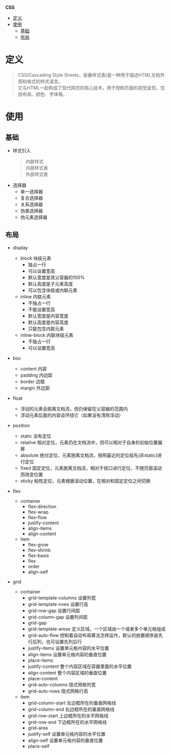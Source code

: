 **CSS**
- [定义](#定义)
- [使用](#使用)
  - [基础](#基础)
  - [布局](#布局)

# 定义 #
> CSS(Cascading Style Sheets，层叠样式表)是一种用于描述HTML文档外观和格式的样式语言。  
> 它与HTML一起构成了现代网页的核心技术，用于控制页面的视觉呈现，包括布局、颜色、字体等。

# 使用 #
## 基础 ##
- 样式引入
  > 内联样式  
  > 内部样式表   
  > 外部样式表  
- 选择器
  - 单一选择器
  - 复合选择器
  - 关系选择器
  - 伪类选择器
  - 伪元素选择器

## 布局 ##
- display
  - block 块级元素
    - 独占一行
    - 可以设置宽高
    - 默认宽度是其父容器的100%
    - 默认高度是子元素高度
    - 可以包含块级或内联元素
  - inline 内联元素
    - 不独占一行
    - 不能设置宽高
    - 默认宽度是内容宽度
    - 默认高度是内容高度
    - 只能包含内联元素
  - inline-block 内联块级元素
    - 不独占一行
    - 可以设置宽高

- box
  - content 内容
  - padding 内边距
  - border 边框 
  - margin 外边距 

- float
  - 浮动的元素会脱离文档流，但仍保留在父容器的范围内
  - 浮动元素后面的内容会环绕它（如果没有清除浮动）
  
- position
  - static  没有定位
  - relative  相对定位，元素仍在文档流中，但可以相对于自身的初始位置偏移
  - absolute  绝对定位，元素脱离文档流，按照最近的定位祖先(非static)进行定位
  - fixed  固定定位，元素脱离文档流，相对于视口进行定位，不随页面滚动而改变位置
  - sticky  粘性定位，元素根据滚动位置，在相对和固定定位之间切换
	
- flex
  - container
      - flex-direction
      - flex-wrap
      - flex-flow
      - justify-content
      - align-items
      - align-content  
  - item
      - flex-grow
      - flex-shrink
      - flex-basis
      - flex
      - order 
      - align-self  
     
- grid
  - container
    - grid-template-columns  设置列宽
    - grid-template-rows  设置行高
    - grid-row-gap   设置行间距
    - grid-column-gap  设置列间距
    - grid-gap  
    - grid-template-areas  定义区域，一个区域由一个或者多个单元格组成
    - grid-auto-flow  控制着自动布局算法怎样运作，默认的放置顺序是先行后列，也可设置先列后行
    - justify-items  设置单元格内容的水平位置
    - align-items  设置单元格内容的垂直位置
    - place-items
    - justify-content  整个内容区域在容器里面的水平位置
    - align-content  整个内容区域的垂直位置
    - place-content
    - grid-auto-columns  隐式网格列宽
    - grid-auto-rows  隐式网格行高
  - item
    - grid-column-start  左边框所在的垂直网格线
    - grid-column-end  右边框所在的垂直网格线
    - grid-row-start  上边框所在的水平网格线
    - grid-row-end  下边框所在的水平网格线
    - grid-area  
    - justify-self  设置单元格内容的水平位置
    - align-self  设置单元格内容的垂直位置
    - place-self  